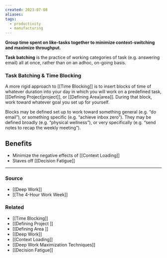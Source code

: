 ```yaml
---
created: 2023-07-08
aliases: 
tags:
  - productivity
  - manufacturing
---
```

**Group time spent on like-tasks together to minimize context-switching and maximize throughput.**

**Task batching** is the practice of working categories of task (e.g. answering email) all at once, rather than on an adhoc, on-going basis.  

### Task Batching & Time Blocking

A more rigid approach to [[Time Blocking]] is to insert blocks of time of whatever duration into your day in which you will work on a predefined task, [[Defining Project|project]], or [[Defining Area|area]]. During that block, work toward whatever goal you set up for yourself. 

Blocks may be defined set up to work toward something general (e.g. “do email”), or something specific (e.g. “achieve inbox zero”). They may be defined broadly (e.g. “physical wellness”), or very specifically (e.g. “send notes to recap the weekly meeting”).

## Benefits

- Minimize the negative effects of [[Context Loading]]
- Staves off [[Decision Fatigue]]

****
### Source
- [[Deep Work]]
- [[The 4-Hour Work Week]]

### Related
- [[Time Blocking]]
- [[Defining  Project ]]
- [[Defining Area ]]
- [[Deep Work]]
- [[Context Loading]]
- [[Deep Work Maximization Techniques]]
- [[Decision Fatigue]]